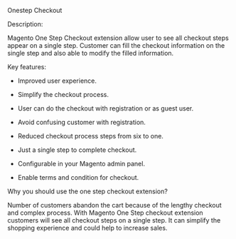Onestep Checkout

Description:

Magento One Step Checkout extension allow user to see all checkout steps appear on a single step. Customer can fill the checkout information on the single step and also able to modify the filled information.

Key features:

- Improved user experience.

- Simplify the checkout process.

- User can do the checkout with registration or as guest user.

- Avoid confusing customer with registration.

- Reduced checkout process steps from six to one.

- Just a single step to complete checkout.

- Configurable in your Magento admin panel.

- Enable terms and condition for checkout.

Why you should use the one step checkout extension?

 Number of customers abandon the cart because of the lengthy checkout and complex process. With Magento One Step checkout extension customers will see all checkout steps on a single step. It can simplify the shopping experience and could help to increase sales.

